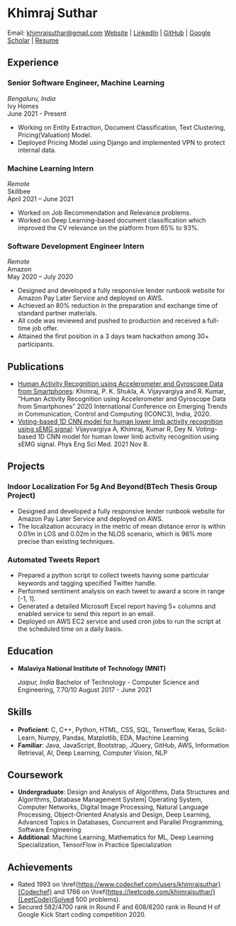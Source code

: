 # Khimraj Suthar

Email: khimrajsuthar@gmail.com
[Website](https://khimrajsuthar.com/) | [LinkedIn](https://www.linkedin.com/in/khimraj-suthar-20b7aa122) | [GitHub](https://www.github.com/khimraj) | [Google Scholar](https://scholar.google.com/citations?user=RpBv3XcAAAAJ&hl=en) | [Resume](./main.pdf)

## Experience

### Senior Software Engineer, Machine Learning

_Bengaluru, India_  
Ivy Homes  
June 2021 - Present  
- Working on Entity Extraction, Document Classification, Text Clustering, Pricing(Valuation) Model.
- Deployed Pricing Model using Django and implemented VPN to protect internal data.

### Machine Learning Intern

_Remote_  
Skillbee  
April 2021 – June 2021  
- Worked on Job Recommendation and Relevance problems.
- Worked on Deep Learning-based document classification which improved the CV relevance on the platform from 65% to 93%.

### Software Development Engineer Intern

_Remote_  
Amazon  
May 2020 – July 2020  
- Designed and developed a fully responsive lender runbook website for Amazon Pay Later Service and deployed on AWS.
- Achieved an 80% reduction in the preparation and exchange time of standard partner materials.
- All code was reviewed and pushed to production and received a full-time job offer.
- Attained the ﬁrst position in a 3 days team hackathon among 30+ participants.


## Publications

- [Human Activity Recognition using Accelerometer and Gyroscope Data from Smartphones](https://ieeexplore.ieee.org/document/9117456): Khimraj, P. K. Shukla, A. Vijayvargiya and R. Kumar, ”Human Activity Recognition using Accelerometer and Gyroscope Data from Smartphones” 2020 International Conference on Emerging Trends in Communication, Control and Computing (ICONC3), India, 2020.
- [Voting-based 1D CNN model for human lower limb activity recognition using sEMG signal](https://link.springer.com/article/10.1007/s13246-021-01071-6): Vijayvargiya A, Khimraj, Kumar R, Dey N. Voting-based 1D CNN model for human lower limb activity recognition using sEMG signal. Phys Eng Sci Med. 2021 Nov 8.

## Projects

### Indoor Localization For 5g And Beyond(BTech Thesis Group Project)

- Designed and developed a fully responsive lender runbook website for Amazon Pay Later Service and deployed on AWS.
- The localization accuracy in the metric of mean distance error is within 0.01m in LOS and 0.02m in the NLOS scenario, which is 96% more precise than existing techniques.

### Automated Tweets Report

- Prepared a python script to collect tweets having some particular keywords and tagging speciﬁed Twitter handle.
- Performed sentiment analysis on each tweet to award a score in range [-1, 1].
- Generated a detailed Microsoft Excel report having 5+ columns and enabled service to send this report in an email.
- Deployed on AWS EC2 service and used cron jobs to run the script at the scheduled time on a daily basis.


## Education

- **Malaviya National Institute of Technology (MNIT)**

    _Jaipur, India_
    Bachelor of Technology - Computer Science and Engineering, 7.70/10
    August 2017 - June 2021


## Skills

- **Proficient**: C, C++, Python, HTML, CSS, SQL, Tenserﬂow, Keras, Scikit-Learn, Numpy, Pandas, Matplotlib, EDA, Machine Learning
- **Familiar**: Java, JavaScript, Bootstrap, JQuery, GitHub, AWS, Information Retrieval, AI, Deep Learning, Computer Vision, NLP

## Coursework

- **Undergraduate**: Design and Analysis of Algorithms, Data Structures and Algorithms, Database Management System$|$ Operating System, Computer Networks, Digital Image Processing, Natural Language Processing, Object-Oriented Analysis and Design, Deep Learning, Advanced Topics in Databases, Concurrent and Parallel Programming, Software Engineering
- **Additional**: Machine Learning, Mathematics for ML, Deep Learning Specialization, TensorFlow in Practice Specialization

## Achievements

- Rated 1993 on \href{https://www.codechef.com/users/khimrajsuthar}{Codechef} and 1766 on \href{https://leetcode.com/khimrajsuthar/}{LeetCode}(Solved 500 problems).
- Secured 582/4700 rank in Round F and 608/6200 rank in Round H of Google Kick Start coding competition 2020.
